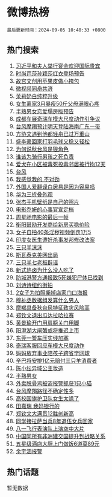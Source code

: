 # 微博热榜

`最后更新时间：2024-09-05 10:40:33 +0800`

## 热门搜索

1. [习近平和夫人举行宴会欢迎国际贵宾](https://m.weibo.cn/search?containerid=100103type%3D1%26t%3D10%26q%3D%23%E4%B9%A0%E8%BF%91%E5%B9%B3%E5%92%8C%E5%A4%AB%E4%BA%BA%E4%B8%BE%E8%A1%8C%E5%AE%B4%E4%BC%9A%E6%AC%A2%E8%BF%8E%E5%9B%BD%E9%99%85%E8%B4%B5%E5%AE%BE%23&stream_entry_id=51&isnewpage=1&extparam=seat%3D1%26q%3D%2523%25E4%25B9%25A0%25E8%25BF%2591%25E5%25B9%25B3%25E5%2592%258C%25E5%25A4%25AB%25E4%25BA%25BA%25E4%25B8%25BE%25E8%25A1%258C%25E5%25AE%25B4%25E4%25BC%259A%25E6%25AC%25A2%25E8%25BF%258E%25E5%259B%25BD%25E9%2599%2585%25E8%25B4%25B5%25E5%25AE%25BE%2523%26stream_entry_id%3D51%26pos%3D0%26c_type%3D51%26filter_type%3Drealtimehot%26cate%3D10103%26dgr%3D0%26display_time%3D1725504032%26pre_seqid%3D17255040321570054632)
1. [时尚芭莎孙颖莎红衣登场预告](https://m.weibo.cn/search?containerid=100103type%3D1%26t%3D10%26q%3D%23%E6%97%B6%E5%B0%9A%E8%8A%AD%E8%8E%8E%E5%AD%99%E9%A2%96%E8%8E%8E%E7%BA%A2%E8%A1%A3%E7%99%BB%E5%9C%BA%E9%A2%84%E5%91%8A%23&stream_entry_id=31&isnewpage=1&extparam=seat%3D1%26stream_entry_id%3D31%26pos%3D0%26realpos%3D1%26c_type%3D31%26filter_type%3Drealtimehot%26lcate%3D5001%26dgr%3D0%26q%3D%2523%25E6%2597%25B6%25E5%25B0%259A%25E8%258A%25AD%25E8%258E%258E%25E5%25AD%2599%25E9%25A2%2596%25E8%258E%258E%25E7%25BA%25A2%25E8%25A1%25A3%25E7%2599%25BB%25E5%259C%25BA%25E9%25A2%2584%25E5%2591%258A%2523%26band_rank%3D1%26cate%3D5001%26flag%3D1%26display_time%3D1725504032%26pre_seqid%3D17255040321570054632)
1. [故宫文创用苹果皮做小挎包](https://m.weibo.cn/search?containerid=100103type%3D1%26t%3D10%26q%3D%23%E6%95%85%E5%AE%AB%E6%96%87%E5%88%9B%E7%94%A8%E8%8B%B9%E6%9E%9C%E7%9A%AE%E5%81%9A%E5%B0%8F%E6%8C%8E%E5%8C%85%23&stream_entry_id=31&isnewpage=1&extparam=seat%3D1%26stream_entry_id%3D31%26pos%3D1%26realpos%3D2%26c_type%3D31%26filter_type%3Drealtimehot%26lcate%3D5001%26dgr%3D0%26q%3D%2523%25E6%2595%2585%25E5%25AE%25AB%25E6%2596%2587%25E5%2588%259B%25E7%2594%25A8%25E8%258B%25B9%25E6%259E%259C%25E7%259A%25AE%25E5%2581%259A%25E5%25B0%258F%25E6%258C%258E%25E5%258C%2585%2523%26band_rank%3D2%26cate%3D5001%26flag%3D2%26display_time%3D1725504032%26pre_seqid%3D17255040321570054632)
1. [微视频同舟共济](https://m.weibo.cn/search?containerid=100103type%3D1%26t%3D10%26q%3D%23%E5%BE%AE%E8%A7%86%E9%A2%91%E5%90%8C%E8%88%9F%E5%85%B1%E6%B5%8E%23&stream_entry_id=31&isnewpage=1&extparam=seat%3D1%26stream_entry_id%3D31%26pos%3D2%26realpos%3D3%26c_type%3D31%26filter_type%3Drealtimehot%26lcate%3D5001%26dgr%3D0%26q%3D%2523%25E5%25BE%25AE%25E8%25A7%2586%25E9%25A2%2591%25E5%2590%258C%25E8%2588%259F%25E5%2585%25B1%25E6%25B5%258E%2523%26band_rank%3D3%26cate%3D5001%26flag%3D0%26display_time%3D1725504032%26pre_seqid%3D17255040321570054632)
1. [茉莉奶白纯粹升级](https://m.weibo.cn/search?containerid=100103type%3D1%26t%3D10%26q%3D%23%E8%8C%89%E8%8E%89%E5%A5%B6%E7%99%BD%E7%BA%AF%E7%B2%B9%E5%8D%87%E7%BA%A7%23&stream_entry_id=31&isnewpage=1&extparam=seat%3D1%26is_ad_pos%3D1%26stream_entry_id%3D31%26pos%3D3%26lcate%3D5001%26topic_ad%3D1%26filter_type%3Drealtimehot%26q%3D%2523%25E8%258C%2589%25E8%258E%2589%25E5%25A5%25B6%25E7%2599%25BD%25E7%25BA%25AF%25E7%25B2%25B9%25E5%258D%2587%25E7%25BA%25A7%2523%26c_type%3D31%26adid%3D253314%26band_rank%3D4%26cate%3D5001%26dgr%3D0%26display_time%3D1725504032%26pre_seqid%3D17255040321570054632)
1. [女生离家3月暴瘦50斤父母满眼心疼](https://m.weibo.cn/search?containerid=100103type%3D1%26t%3D10%26q%3D%23%E5%A5%B3%E7%94%9F%E7%A6%BB%E5%AE%B63%E6%9C%88%E6%9A%B4%E7%98%A650%E6%96%A4%E7%88%B6%E6%AF%8D%E6%BB%A1%E7%9C%BC%E5%BF%83%E7%96%BC%23&stream_entry_id=31&isnewpage=1&extparam=seat%3D1%26stream_entry_id%3D31%26pos%3D4%26realpos%3D4%26c_type%3D31%26filter_type%3Drealtimehot%26lcate%3D5001%26dgr%3D0%26q%3D%2523%25E5%25A5%25B3%25E7%2594%259F%25E7%25A6%25BB%25E5%25AE%25B63%25E6%259C%2588%25E6%259A%25B4%25E7%2598%25A650%25E6%2596%25A4%25E7%2588%25B6%25E6%25AF%258D%25E6%25BB%25A1%25E7%259C%25BC%25E5%25BF%2583%25E7%2596%25BC%2523%26band_rank%3D4%26cate%3D5001%26flag%3D0%26display_time%3D1725504032%26pre_seqid%3D17255040321570054632)
1. [半熟男女恋爱塌房版预告](https://m.weibo.cn/search?containerid=100103type%3D1%26t%3D10%26q%3D%23%E5%8D%8A%E7%86%9F%E7%94%B7%E5%A5%B3%E6%81%8B%E7%88%B1%E5%A1%8C%E6%88%BF%E7%89%88%E9%A2%84%E5%91%8A%23&stream_entry_id=31&isnewpage=1&extparam=seat%3D1%26stream_entry_id%3D31%26pos%3D5%26realpos%3D5%26c_type%3D31%26filter_type%3Drealtimehot%26lcate%3D5001%26dgr%3D0%26q%3D%2523%25E5%258D%258A%25E7%2586%259F%25E7%2594%25B7%25E5%25A5%25B3%25E6%2581%258B%25E7%2588%25B1%25E5%25A1%258C%25E6%2588%25BF%25E7%2589%2588%25E9%25A2%2584%25E5%2591%258A%2523%26band_rank%3D5%26cate%3D5001%26flag%3D1%26display_time%3D1725504032%26pre_seqid%3D17255040321570054632)
1. [成都车展奇瑞车模大尺度动作引争议](https://m.weibo.cn/search?containerid=100103type%3D1%26t%3D10%26q%3D%23%E6%88%90%E9%83%BD%E8%BD%A6%E5%B1%95%E5%A5%87%E7%91%9E%E8%BD%A6%E6%A8%A1%E5%A4%A7%E5%B0%BA%E5%BA%A6%E5%8A%A8%E4%BD%9C%E5%BC%95%E4%BA%89%E8%AE%AE%23&stream_entry_id=31&isnewpage=1&extparam=seat%3D1%26stream_entry_id%3D31%26pos%3D6%26realpos%3D6%26c_type%3D31%26filter_type%3Drealtimehot%26lcate%3D5001%26dgr%3D0%26q%3D%2523%25E6%2588%2590%25E9%2583%25BD%25E8%25BD%25A6%25E5%25B1%2595%25E5%25A5%2587%25E7%2591%259E%25E8%25BD%25A6%25E6%25A8%25A1%25E5%25A4%25A7%25E5%25B0%25BA%25E5%25BA%25A6%25E5%258A%25A8%25E4%25BD%259C%25E5%25BC%2595%25E4%25BA%2589%25E8%25AE%25AE%2523%26band_rank%3D6%26cate%3D5001%26flag%3D1%26display_time%3D1725504032%26pre_seqid%3D17255040321570054632)
1. [台风摩羯预计明天登陆海南广东一带](https://m.weibo.cn/search?containerid=100103type%3D1%26t%3D10%26q%3D%23%E5%8F%B0%E9%A3%8E%E6%91%A9%E7%BE%AF%E9%A2%84%E8%AE%A1%E6%98%8E%E5%A4%A9%E7%99%BB%E9%99%86%E6%B5%B7%E5%8D%97%E5%B9%BF%E4%B8%9C%E4%B8%80%E5%B8%A6%23&stream_entry_id=31&isnewpage=1&extparam=seat%3D1%26stream_entry_id%3D31%26pos%3D7%26realpos%3D7%26c_type%3D31%26filter_type%3Drealtimehot%26lcate%3D5001%26dgr%3D0%26q%3D%2523%25E5%258F%25B0%25E9%25A3%258E%25E6%2591%25A9%25E7%25BE%25AF%25E9%25A2%2584%25E8%25AE%25A1%25E6%2598%258E%25E5%25A4%25A9%25E7%2599%25BB%25E9%2599%2586%25E6%25B5%25B7%25E5%258D%2597%25E5%25B9%25BF%25E4%25B8%259C%25E4%25B8%2580%25E5%25B8%25A6%2523%26band_rank%3D7%26cate%3D5001%26flag%3D0%26display_time%3D1725504032%26pre_seqid%3D17255040321570054632)
1. [方协文遇到他都轻舟已过万重山](https://m.weibo.cn/search?containerid=100103type%3D1%26t%3D10%26q%3D%E6%96%B9%E5%8D%8F%E6%96%87%E9%81%87%E5%88%B0%E4%BB%96%E9%83%BD%E8%BD%BB%E8%88%9F%E5%B7%B2%E8%BF%87%E4%B8%87%E9%87%8D%E5%B1%B1&stream_entry_id=31&isnewpage=1&extparam=seat%3D1%26stream_entry_id%3D31%26pos%3D8%26realpos%3D8%26c_type%3D31%26filter_type%3Drealtimehot%26lcate%3D5001%26dgr%3D0%26q%3D%25E6%2596%25B9%25E5%258D%258F%25E6%2596%2587%25E9%2581%2587%25E5%2588%25B0%25E4%25BB%2596%25E9%2583%25BD%25E8%25BD%25BB%25E8%2588%259F%25E5%25B7%25B2%25E8%25BF%2587%25E4%25B8%2587%25E9%2587%258D%25E5%25B1%25B1%26band_rank%3D8%26cate%3D5001%26flag%3D2%26display_time%3D1725504032%26pre_seqid%3D17255040321570054632)
1. [盛李豪回家打羽毛球又稳又轻松](https://m.weibo.cn/search?containerid=100103type%3D1%26t%3D10%26q%3D%23%E7%9B%9B%E6%9D%8E%E8%B1%AA%E5%9B%9E%E5%AE%B6%E6%89%93%E7%BE%BD%E6%AF%9B%E7%90%83%E5%8F%88%E7%A8%B3%E5%8F%88%E8%BD%BB%E6%9D%BE%23&stream_entry_id=31&isnewpage=1&extparam=seat%3D1%26stream_entry_id%3D31%26pos%3D9%26realpos%3D9%26c_type%3D31%26filter_type%3Drealtimehot%26lcate%3D5001%26dgr%3D0%26q%3D%2523%25E7%259B%259B%25E6%259D%258E%25E8%25B1%25AA%25E5%259B%259E%25E5%25AE%25B6%25E6%2589%2593%25E7%25BE%25BD%25E6%25AF%259B%25E7%2590%2583%25E5%258F%2588%25E7%25A8%25B3%25E5%258F%2588%25E8%25BD%25BB%25E6%259D%25BE%2523%26band_rank%3D9%26cate%3D5001%26flag%3D0%26display_time%3D1725504032%26pre_seqid%3D17255040321570054632)
1. [为何说秋台风是狠角色](https://m.weibo.cn/search?containerid=100103type%3D1%26t%3D10%26q%3D%23%E4%B8%BA%E4%BD%95%E8%AF%B4%E7%A7%8B%E5%8F%B0%E9%A3%8E%E6%98%AF%E7%8B%A0%E8%A7%92%E8%89%B2%23&stream_entry_id=31&isnewpage=1&extparam=seat%3D1%26stream_entry_id%3D31%26pos%3D10%26realpos%3D10%26c_type%3D31%26filter_type%3Drealtimehot%26lcate%3D5001%26dgr%3D0%26q%3D%2523%25E4%25B8%25BA%25E4%25BD%2595%25E8%25AF%25B4%25E7%25A7%258B%25E5%258F%25B0%25E9%25A3%258E%25E6%2598%25AF%25E7%258B%25A0%25E8%25A7%2592%25E8%2589%25B2%2523%26band_rank%3D10%26cate%3D5001%26flag%3D1%26display_time%3D1725504032%26pre_seqid%3D17255040321570054632)
1. [谁该为骑行男孩之死负责](https://m.weibo.cn/search?containerid=100103type%3D1%26t%3D10%26q%3D%23%E8%B0%81%E8%AF%A5%E4%B8%BA%E9%AA%91%E8%A1%8C%E7%94%B7%E5%AD%A9%E4%B9%8B%E6%AD%BB%E8%B4%9F%E8%B4%A3%23&stream_entry_id=31&isnewpage=1&extparam=seat%3D1%26stream_entry_id%3D31%26pos%3D11%26realpos%3D11%26c_type%3D31%26filter_type%3Drealtimehot%26lcate%3D5001%26dgr%3D0%26q%3D%2523%25E8%25B0%2581%25E8%25AF%25A5%25E4%25B8%25BA%25E9%25AA%2591%25E8%25A1%258C%25E7%2594%25B7%25E5%25AD%25A9%25E4%25B9%258B%25E6%25AD%25BB%25E8%25B4%259F%25E8%25B4%25A3%2523%26band_rank%3D11%26cate%3D5001%26flag%3D0%26display_time%3D1725504032%26pre_seqid%3D17255040321570054632)
1. [爱犬在小区被毒死投毒邻居被行拘12天](https://m.weibo.cn/search?containerid=100103type%3D1%26t%3D10%26q%3D%23%E7%88%B1%E7%8A%AC%E5%9C%A8%E5%B0%8F%E5%8C%BA%E8%A2%AB%E6%AF%92%E6%AD%BB%E6%8A%95%E6%AF%92%E9%82%BB%E5%B1%85%E8%A2%AB%E8%A1%8C%E6%8B%9812%E5%A4%A9%23&stream_entry_id=31&isnewpage=1&extparam=seat%3D1%26stream_entry_id%3D31%26pos%3D12%26realpos%3D12%26c_type%3D31%26filter_type%3Drealtimehot%26lcate%3D5001%26dgr%3D0%26q%3D%2523%25E7%2588%25B1%25E7%258A%25AC%25E5%259C%25A8%25E5%25B0%258F%25E5%258C%25BA%25E8%25A2%25AB%25E6%25AF%2592%25E6%25AD%25BB%25E6%258A%2595%25E6%25AF%2592%25E9%2582%25BB%25E5%25B1%2585%25E8%25A2%25AB%25E8%25A1%258C%25E6%258B%259812%25E5%25A4%25A9%2523%26band_rank%3D12%26cate%3D5001%26flag%3D1%26display_time%3D1725504032%26pre_seqid%3D17255040321570054632)
1. [台风](https://m.weibo.cn/search?containerid=100103type%3D1%26t%3D10%26q%3D%E5%8F%B0%E9%A3%8E&stream_entry_id=31&isnewpage=1&extparam=seat%3D1%26stream_entry_id%3D31%26pos%3D13%26realpos%3D13%26c_type%3D31%26filter_type%3Drealtimehot%26lcate%3D5001%26dgr%3D0%26q%3D%25E5%258F%25B0%25E9%25A3%258E%26band_rank%3D13%26cate%3D5001%26flag%3D0%26display_time%3D1725504032%26pre_seqid%3D17255040321570054632)
1. [我感觉我的 不对劲](https://m.weibo.cn/search?containerid=100103type%3D1%26t%3D10%26q%3D%E6%88%91%E6%84%9F%E8%A7%89%E6%88%91%E7%9A%84+%E4%B8%8D%E5%AF%B9%E5%8A%B2&stream_entry_id=31&isnewpage=1&extparam=seat%3D1%26stream_entry_id%3D31%26pos%3D14%26realpos%3D14%26c_type%3D31%26filter_type%3Drealtimehot%26lcate%3D5001%26dgr%3D0%26q%3D%25E6%2588%2591%25E6%2584%259F%25E8%25A7%2589%25E6%2588%2591%25E7%259A%2584%2520%25E4%25B8%258D%25E5%25AF%25B9%25E5%258A%25B2%26band_rank%3D14%26cate%3D5001%26flag%3D2%26display_time%3D1725504032%26pre_seqid%3D17255040321570054632)
1. [外国人爱翻译白居易是因为容易吗](https://m.weibo.cn/search?containerid=100103type%3D1%26t%3D10%26q%3D%23%E5%A4%96%E5%9B%BD%E4%BA%BA%E7%88%B1%E7%BF%BB%E8%AF%91%E7%99%BD%E5%B1%85%E6%98%93%E6%98%AF%E5%9B%A0%E4%B8%BA%E5%AE%B9%E6%98%93%E5%90%97%23&stream_entry_id=31&isnewpage=1&extparam=seat%3D1%26stream_entry_id%3D31%26pos%3D15%26realpos%3D15%26c_type%3D31%26filter_type%3Drealtimehot%26lcate%3D5001%26dgr%3D0%26q%3D%2523%25E5%25A4%2596%25E5%259B%25BD%25E4%25BA%25BA%25E7%2588%25B1%25E7%25BF%25BB%25E8%25AF%2591%25E7%2599%25BD%25E5%25B1%2585%25E6%2598%2593%25E6%2598%25AF%25E5%259B%25A0%25E4%25B8%25BA%25E5%25AE%25B9%25E6%2598%2593%25E5%2590%2597%2523%26band_rank%3D15%26cate%3D5001%26flag%3D1%26display_time%3D1725504032%26pre_seqid%3D17255040321570054632)
1. [华为三折叠外观](https://m.weibo.cn/search?containerid=100103type%3D1%26t%3D10%26q%3D%23%E5%8D%8E%E4%B8%BA%E4%B8%89%E6%8A%98%E5%8F%A0%E5%A4%96%E8%A7%82%23&stream_entry_id=31&isnewpage=1&extparam=seat%3D1%26stream_entry_id%3D31%26pos%3D16%26realpos%3D16%26dgr%3D0%26lcate%3D5001%26q%3D%2523%25E5%258D%258E%25E4%25B8%25BA%25E4%25B8%2589%25E6%258A%2598%25E5%258F%25A0%25E5%25A4%2596%25E8%25A7%2582%2523%26filter_type%3Drealtimehot%26c_type%3D31%26adid%3D253294%26band_rank%3D16%26cate%3D5001%26flag%3D0%26display_time%3D1725504032%26pre_seqid%3D17255040321570054632)
1. [张杰手机壁纸是自己的照片](https://m.weibo.cn/search?containerid=100103type%3D1%26t%3D10%26q%3D%23%E5%BC%A0%E6%9D%B0%E6%89%8B%E6%9C%BA%E5%A3%81%E7%BA%B8%E6%98%AF%E8%87%AA%E5%B7%B1%E7%9A%84%E7%85%A7%E7%89%87%23&stream_entry_id=31&isnewpage=1&extparam=seat%3D1%26stream_entry_id%3D31%26pos%3D17%26realpos%3D17%26c_type%3D31%26filter_type%3Drealtimehot%26lcate%3D5001%26dgr%3D0%26q%3D%2523%25E5%25BC%25A0%25E6%259D%25B0%25E6%2589%258B%25E6%259C%25BA%25E5%25A3%2581%25E7%25BA%25B8%25E6%2598%25AF%25E8%2587%25AA%25E5%25B7%25B1%25E7%259A%2584%25E7%2585%25A7%25E7%2589%2587%2523%26band_rank%3D17%26cate%3D5001%26flag%3D1%26display_time%3D1725504032%26pre_seqid%3D17255040321570054632)
1. [电影乔妍的心事官宣定档](https://m.weibo.cn/search?containerid=100103type%3D1%26t%3D10%26q%3D%23%E7%94%B5%E5%BD%B1%E4%B9%94%E5%A6%8D%E7%9A%84%E5%BF%83%E4%BA%8B%E5%AE%98%E5%AE%A3%E5%AE%9A%E6%A1%A3%23&stream_entry_id=31&isnewpage=1&extparam=seat%3D1%26stream_entry_id%3D31%26pos%3D18%26realpos%3D18%26c_type%3D31%26filter_type%3Drealtimehot%26lcate%3D5001%26dgr%3D0%26q%3D%2523%25E7%2594%25B5%25E5%25BD%25B1%25E4%25B9%2594%25E5%25A6%258D%25E7%259A%2584%25E5%25BF%2583%25E4%25BA%258B%25E5%25AE%2598%25E5%25AE%25A3%25E5%25AE%259A%25E6%25A1%25A3%2523%26band_rank%3D18%26cate%3D5001%26flag%3D1%26display_time%3D1725504032%26pre_seqid%3D17255040321570054632)
1. [周星驰电影的最后一帧](https://m.weibo.cn/search?containerid=100103type%3D1%26t%3D10%26q%3D%E5%91%A8%E6%98%9F%E9%A9%B0%E7%94%B5%E5%BD%B1%E7%9A%84%E6%9C%80%E5%90%8E%E4%B8%80%E5%B8%A7&stream_entry_id=31&isnewpage=1&extparam=seat%3D1%26stream_entry_id%3D31%26pos%3D19%26realpos%3D19%26c_type%3D31%26filter_type%3Drealtimehot%26lcate%3D5001%26dgr%3D0%26q%3D%25E5%2591%25A8%25E6%2598%259F%25E9%25A9%25B0%25E7%2594%25B5%25E5%25BD%25B1%25E7%259A%2584%25E6%259C%2580%25E5%2590%258E%25E4%25B8%2580%25E5%25B8%25A7%26band_rank%3D19%26cate%3D5001%26flag%3D0%26display_time%3D1725504032%26pre_seqid%3D17255040321570054632)
1. [衡阳鼓励开发商给新房买稳价险](https://m.weibo.cn/search?containerid=100103type%3D1%26t%3D10%26q%3D%23%E8%A1%A1%E9%98%B3%E9%BC%93%E5%8A%B1%E5%BC%80%E5%8F%91%E5%95%86%E7%BB%99%E6%96%B0%E6%88%BF%E4%B9%B0%E7%A8%B3%E4%BB%B7%E9%99%A9%23&stream_entry_id=31&isnewpage=1&extparam=seat%3D1%26stream_entry_id%3D31%26pos%3D20%26realpos%3D20%26c_type%3D31%26filter_type%3Drealtimehot%26lcate%3D5001%26dgr%3D0%26q%3D%2523%25E8%25A1%25A1%25E9%2598%25B3%25E9%25BC%2593%25E5%258A%25B1%25E5%25BC%2580%25E5%258F%2591%25E5%2595%2586%25E7%25BB%2599%25E6%2596%25B0%25E6%2588%25BF%25E4%25B9%25B0%25E7%25A8%25B3%25E4%25BB%25B7%25E9%2599%25A9%2523%26band_rank%3D20%26cate%3D5001%26flag%3D1%26display_time%3D1725504032%26pre_seqid%3D17255040321570054632)
1. [女子自拍40条淫秽视频倒罚1万5](https://m.weibo.cn/search?containerid=100103type%3D1%26t%3D10%26q%3D%23%E5%A5%B3%E5%AD%90%E8%87%AA%E6%8B%8D40%E6%9D%A1%E6%B7%AB%E7%A7%BD%E8%A7%86%E9%A2%91%E5%80%92%E7%BD%9A1%E4%B8%875%23&stream_entry_id=31&isnewpage=1&extparam=seat%3D1%26stream_entry_id%3D31%26pos%3D21%26realpos%3D21%26c_type%3D31%26filter_type%3Drealtimehot%26lcate%3D5001%26dgr%3D0%26q%3D%2523%25E5%25A5%25B3%25E5%25AD%2590%25E8%2587%25AA%25E6%258B%258D40%25E6%259D%25A1%25E6%25B7%25AB%25E7%25A7%25BD%25E8%25A7%2586%25E9%25A2%2591%25E5%2580%2592%25E7%25BD%259A1%25E4%25B8%25875%2523%26band_rank%3D21%26cate%3D5001%26flag%3D2%26display_time%3D1725504032%26pre_seqid%3D17255040321570054632)
1. [印度女医生遭奸杀事发邦修改法案](https://m.weibo.cn/search?containerid=100103type%3D1%26t%3D10%26q%3D%23%E5%8D%B0%E5%BA%A6%E5%A5%B3%E5%8C%BB%E7%94%9F%E9%81%AD%E5%A5%B8%E6%9D%80%E4%BA%8B%E5%8F%91%E9%82%A6%E4%BF%AE%E6%94%B9%E6%B3%95%E6%A1%88%23&stream_entry_id=31&isnewpage=1&extparam=seat%3D1%26stream_entry_id%3D31%26pos%3D22%26realpos%3D22%26c_type%3D31%26filter_type%3Drealtimehot%26lcate%3D5001%26dgr%3D0%26q%3D%2523%25E5%258D%25B0%25E5%25BA%25A6%25E5%25A5%25B3%25E5%258C%25BB%25E7%2594%259F%25E9%2581%25AD%25E5%25A5%25B8%25E6%259D%2580%25E4%25BA%258B%25E5%258F%2591%25E9%2582%25A6%25E4%25BF%25AE%25E6%2594%25B9%25E6%25B3%2595%25E6%25A1%2588%2523%26band_rank%3D22%26cate%3D5001%26flag%3D2%26display_time%3D1725504032%26pre_seqid%3D17255040321570054632)
1. [三只羊沫沫](https://m.weibo.cn/search?containerid=100103type%3D1%26t%3D10%26q%3D%E4%B8%89%E5%8F%AA%E7%BE%8A%E6%B2%AB%E6%B2%AB&stream_entry_id=31&isnewpage=1&extparam=seat%3D1%26stream_entry_id%3D31%26pos%3D23%26realpos%3D23%26c_type%3D31%26filter_type%3Drealtimehot%26lcate%3D5001%26dgr%3D0%26q%3D%25E4%25B8%2589%25E5%258F%25AA%25E7%25BE%258A%25E6%25B2%25AB%25E6%25B2%25AB%26band_rank%3D23%26cate%3D5001%26flag%3D2%26display_time%3D1725504032%26pre_seqid%3D17255040321570054632)
1. [斯瓦泰克美网出局](https://m.weibo.cn/search?containerid=100103type%3D1%26t%3D10%26q%3D%23%E6%96%AF%E7%93%A6%E6%B3%B0%E5%85%8B%E7%BE%8E%E7%BD%91%E5%87%BA%E5%B1%80%23&stream_entry_id=31&isnewpage=1&extparam=seat%3D1%26stream_entry_id%3D31%26pos%3D24%26realpos%3D24%26c_type%3D31%26filter_type%3Drealtimehot%26lcate%3D5001%26dgr%3D0%26q%3D%2523%25E6%2596%25AF%25E7%2593%25A6%25E6%25B3%25B0%25E5%2585%258B%25E7%25BE%258E%25E7%25BD%2591%25E5%2587%25BA%25E5%25B1%2580%2523%26band_rank%3D24%26cate%3D5001%26flag%3D1%26display_time%3D1725504032%26pre_seqid%3D17255040321570054632)
1. [三只羊七老板辟谣](https://m.weibo.cn/search?containerid=100103type%3D1%26t%3D10%26q%3D%23%E4%B8%89%E5%8F%AA%E7%BE%8A%E4%B8%83%E8%80%81%E6%9D%BF%E8%BE%9F%E8%B0%A3%23&stream_entry_id=31&isnewpage=1&extparam=seat%3D1%26stream_entry_id%3D31%26pos%3D25%26realpos%3D25%26c_type%3D31%26filter_type%3Drealtimehot%26lcate%3D5001%26dgr%3D0%26q%3D%2523%25E4%25B8%2589%25E5%258F%25AA%25E7%25BE%258A%25E4%25B8%2583%25E8%2580%2581%25E6%259D%25BF%25E8%25BE%259F%25E8%25B0%25A3%2523%26band_rank%3D25%26cate%3D5001%26flag%3D1%26display_time%3D1725504032%26pre_seqid%3D17255040321570054632)
1. [新式热卤为什么没人吃了](https://m.weibo.cn/search?containerid=100103type%3D1%26t%3D10%26q%3D%23%E6%96%B0%E5%BC%8F%E7%83%AD%E5%8D%A4%E4%B8%BA%E4%BB%80%E4%B9%88%E6%B2%A1%E4%BA%BA%E5%90%83%E4%BA%86%23&stream_entry_id=31&isnewpage=1&extparam=seat%3D1%26stream_entry_id%3D31%26pos%3D26%26realpos%3D26%26c_type%3D31%26filter_type%3Drealtimehot%26lcate%3D5001%26dgr%3D0%26q%3D%2523%25E6%2596%25B0%25E5%25BC%258F%25E7%2583%25AD%25E5%258D%25A4%25E4%25B8%25BA%25E4%25BB%2580%25E4%25B9%2588%25E6%25B2%25A1%25E4%25BA%25BA%25E5%2590%2583%25E4%25BA%2586%2523%26band_rank%3D26%26cate%3D5001%26flag%3D0%26display_time%3D1725504032%26pre_seqid%3D17255040321570054632)
1. [防城港警方通报致5死嫌犯尸体已找到](https://m.weibo.cn/search?containerid=100103type%3D1%26t%3D10%26q%3D%23%E9%98%B2%E5%9F%8E%E6%B8%AF%E8%AD%A6%E6%96%B9%E9%80%9A%E6%8A%A5%E8%87%B45%E6%AD%BB%E5%AB%8C%E7%8A%AF%E5%B0%B8%E4%BD%93%E5%B7%B2%E6%89%BE%E5%88%B0%23&stream_entry_id=31&isnewpage=1&extparam=seat%3D1%26stream_entry_id%3D31%26pos%3D27%26realpos%3D27%26c_type%3D31%26filter_type%3Drealtimehot%26lcate%3D5001%26dgr%3D0%26q%3D%2523%25E9%2598%25B2%25E5%259F%258E%25E6%25B8%25AF%25E8%25AD%25A6%25E6%2596%25B9%25E9%2580%259A%25E6%258A%25A5%25E8%2587%25B45%25E6%25AD%25BB%25E5%25AB%258C%25E7%258A%25AF%25E5%25B0%25B8%25E4%25BD%2593%25E5%25B7%25B2%25E6%2589%25BE%25E5%2588%25B0%2523%26band_rank%3D27%26cate%3D5001%26flag%3D1%26display_time%3D1725504032%26pre_seqid%3D17255040321570054632)
1. [刘诗诗纽约街拍](https://m.weibo.cn/search?containerid=100103type%3D1%26t%3D10%26q%3D%23%E5%88%98%E8%AF%97%E8%AF%97%E7%BA%BD%E7%BA%A6%E8%A1%97%E6%8B%8D%23&stream_entry_id=31&isnewpage=1&extparam=seat%3D1%26stream_entry_id%3D31%26pos%3D28%26realpos%3D28%26c_type%3D31%26filter_type%3Drealtimehot%26lcate%3D5001%26dgr%3D0%26q%3D%2523%25E5%2588%2598%25E8%25AF%2597%25E8%25AF%2597%25E7%25BA%25BD%25E7%25BA%25A6%25E8%25A1%2597%25E6%258B%258D%2523%26band_rank%3D28%26cate%3D5001%26flag%3D1%26display_time%3D1725504032%26pre_seqid%3D17255040321570054632)
1. [2女子为拍照撕掉店家门口海报](https://m.weibo.cn/search?containerid=100103type%3D1%26t%3D10%26q%3D%232%E5%A5%B3%E5%AD%90%E4%B8%BA%E6%8B%8D%E7%85%A7%E6%92%95%E6%8E%89%E5%BA%97%E5%AE%B6%E9%97%A8%E5%8F%A3%E6%B5%B7%E6%8A%A5%23&stream_entry_id=31&isnewpage=1&extparam=seat%3D1%26stream_entry_id%3D31%26pos%3D29%26realpos%3D29%26c_type%3D31%26filter_type%3Drealtimehot%26lcate%3D5001%26dgr%3D0%26q%3D%25232%25E5%25A5%25B3%25E5%25AD%2590%25E4%25B8%25BA%25E6%258B%258D%25E7%2585%25A7%25E6%2592%2595%25E6%258E%2589%25E5%25BA%2597%25E5%25AE%25B6%25E9%2597%25A8%25E5%258F%25A3%25E6%25B5%25B7%25E6%258A%25A5%2523%26band_rank%3D29%26cate%3D5001%26flag%3D0%26display_time%3D1725504032%26pre_seqid%3D17255040321570054632)
1. [穆祉丞数据组发算什么男人](https://m.weibo.cn/search?containerid=100103type%3D1%26t%3D10%26q%3D%23%E7%A9%86%E7%A5%89%E4%B8%9E%E6%95%B0%E6%8D%AE%E7%BB%84%E5%8F%91%E7%AE%97%E4%BB%80%E4%B9%88%E7%94%B7%E4%BA%BA%23&stream_entry_id=31&isnewpage=1&extparam=seat%3D1%26stream_entry_id%3D31%26pos%3D30%26realpos%3D30%26c_type%3D31%26filter_type%3Drealtimehot%26lcate%3D5001%26dgr%3D0%26q%3D%2523%25E7%25A9%2586%25E7%25A5%2589%25E4%25B8%259E%25E6%2595%25B0%25E6%258D%25AE%25E7%25BB%2584%25E5%258F%2591%25E7%25AE%2597%25E4%25BB%2580%25E4%25B9%2588%25E7%2594%25B7%25E4%25BA%25BA%2523%26band_rank%3D30%26cate%3D5001%26flag%3D1%26display_time%3D1725504032%26pre_seqid%3D17255040321570054632)
1. [摩羯具备秋台风特征致灾风险高](https://m.weibo.cn/search?containerid=100103type%3D1%26t%3D10%26q%3D%23%E6%91%A9%E7%BE%AF%E5%85%B7%E5%A4%87%E7%A7%8B%E5%8F%B0%E9%A3%8E%E7%89%B9%E5%BE%81%E8%87%B4%E7%81%BE%E9%A3%8E%E9%99%A9%E9%AB%98%23&stream_entry_id=31&isnewpage=1&extparam=seat%3D1%26stream_entry_id%3D31%26pos%3D31%26realpos%3D31%26c_type%3D31%26filter_type%3Drealtimehot%26lcate%3D5001%26dgr%3D0%26q%3D%2523%25E6%2591%25A9%25E7%25BE%25AF%25E5%2585%25B7%25E5%25A4%2587%25E7%25A7%258B%25E5%258F%25B0%25E9%25A3%258E%25E7%2589%25B9%25E5%25BE%2581%25E8%2587%25B4%25E7%2581%25BE%25E9%25A3%258E%25E9%2599%25A9%25E9%25AB%2598%2523%26band_rank%3D31%26cate%3D5001%26flag%3D0%26display_time%3D1725504032%26pre_seqid%3D17255040321570054632)
1. [郑钦文退出瓜达拉哈拉赛](https://m.weibo.cn/search?containerid=100103type%3D1%26t%3D10%26q%3D%23%E9%83%91%E9%92%A6%E6%96%87%E9%80%80%E5%87%BA%E7%93%9C%E8%BE%BE%E6%8B%89%E5%93%88%E6%8B%89%E8%B5%9B%23&stream_entry_id=31&isnewpage=1&extparam=seat%3D1%26stream_entry_id%3D31%26pos%3D32%26realpos%3D32%26c_type%3D31%26filter_type%3Drealtimehot%26lcate%3D5001%26dgr%3D0%26q%3D%2523%25E9%2583%2591%25E9%2592%25A6%25E6%2596%2587%25E9%2580%2580%25E5%2587%25BA%25E7%2593%259C%25E8%25BE%25BE%25E6%258B%2589%25E5%2593%2588%25E6%258B%2589%25E8%25B5%259B%2523%26band_rank%3D32%26cate%3D5001%26flag%3D1%26display_time%3D1725504032%26pre_seqid%3D17255040321570054632)
1. [黄景瑜开门用肩膀关门用脚](https://m.weibo.cn/search?containerid=100103type%3D1%26t%3D10%26q%3D%E9%BB%84%E6%99%AF%E7%91%9C%E5%BC%80%E9%97%A8%E7%94%A8%E8%82%A9%E8%86%80%E5%85%B3%E9%97%A8%E7%94%A8%E8%84%9A&stream_entry_id=31&isnewpage=1&extparam=seat%3D1%26stream_entry_id%3D31%26pos%3D33%26realpos%3D33%26c_type%3D31%26filter_type%3Drealtimehot%26lcate%3D5001%26dgr%3D0%26q%3D%25E9%25BB%2584%25E6%2599%25AF%25E7%2591%259C%25E5%25BC%2580%25E9%2597%25A8%25E7%2594%25A8%25E8%2582%25A9%25E8%2586%2580%25E5%2585%25B3%25E9%2597%25A8%25E7%2594%25A8%25E8%2584%259A%26band_rank%3D33%26cate%3D5001%26flag%3D0%26display_time%3D1725504032%26pre_seqid%3D17255040321570054632)
1. [阳澄湖大闸蟹或将推迟上市](https://m.weibo.cn/search?containerid=100103type%3D1%26t%3D10%26q%3D%23%E9%98%B3%E6%BE%84%E6%B9%96%E5%A4%A7%E9%97%B8%E8%9F%B9%E6%88%96%E5%B0%86%E6%8E%A8%E8%BF%9F%E4%B8%8A%E5%B8%82%23&stream_entry_id=31&isnewpage=1&extparam=seat%3D1%26stream_entry_id%3D31%26pos%3D34%26realpos%3D34%26c_type%3D31%26filter_type%3Drealtimehot%26lcate%3D5001%26dgr%3D0%26q%3D%2523%25E9%2598%25B3%25E6%25BE%2584%25E6%25B9%2596%25E5%25A4%25A7%25E9%2597%25B8%25E8%259F%25B9%25E6%2588%2596%25E5%25B0%2586%25E6%258E%25A8%25E8%25BF%259F%25E4%25B8%258A%25E5%25B8%2582%2523%26band_rank%3D34%26cate%3D5001%26flag%3D0%26display_time%3D1725504032%26pre_seqid%3D17255040321570054632)
1. [东莞一警车压实线加塞](https://m.weibo.cn/search?containerid=100103type%3D1%26t%3D10%26q%3D%23%E4%B8%9C%E8%8E%9E%E4%B8%80%E8%AD%A6%E8%BD%A6%E5%8E%8B%E5%AE%9E%E7%BA%BF%E5%8A%A0%E5%A1%9E%23&stream_entry_id=31&isnewpage=1&extparam=seat%3D1%26stream_entry_id%3D31%26pos%3D35%26realpos%3D35%26c_type%3D31%26filter_type%3Drealtimehot%26lcate%3D5001%26dgr%3D0%26q%3D%2523%25E4%25B8%259C%25E8%258E%259E%25E4%25B8%2580%25E8%25AD%25A6%25E8%25BD%25A6%25E5%258E%258B%25E5%25AE%259E%25E7%25BA%25BF%25E5%258A%25A0%25E5%25A1%259E%2523%26band_rank%3D35%26cate%3D5001%26flag%3D1%26display_time%3D1725504032%26pre_seqid%3D17255040321570054632)
1. [奇瑞客服回应车模大尺度动作](https://m.weibo.cn/search?containerid=100103type%3D1%26t%3D10%26q%3D%23%E5%A5%87%E7%91%9E%E5%AE%A2%E6%9C%8D%E5%9B%9E%E5%BA%94%E8%BD%A6%E6%A8%A1%E5%A4%A7%E5%B0%BA%E5%BA%A6%E5%8A%A8%E4%BD%9C%23&stream_entry_id=31&isnewpage=1&extparam=seat%3D1%26stream_entry_id%3D31%26pos%3D36%26realpos%3D36%26c_type%3D31%26filter_type%3Drealtimehot%26lcate%3D5001%26dgr%3D0%26q%3D%2523%25E5%25A5%2587%25E7%2591%259E%25E5%25AE%25A2%25E6%259C%258D%25E5%259B%259E%25E5%25BA%2594%25E8%25BD%25A6%25E6%25A8%25A1%25E5%25A4%25A7%25E5%25B0%25BA%25E5%25BA%25A6%25E5%258A%25A8%25E4%25BD%259C%2523%26band_rank%3D36%26cate%3D5001%26flag%3D1%26display_time%3D1725504032%26pre_seqid%3D17255040321570054632)
1. [妈妈放弃事业陪孩子跨省学网球](https://m.weibo.cn/search?containerid=100103type%3D1%26t%3D10%26q%3D%23%E5%A6%88%E5%A6%88%E6%94%BE%E5%BC%83%E4%BA%8B%E4%B8%9A%E9%99%AA%E5%AD%A9%E5%AD%90%E8%B7%A8%E7%9C%81%E5%AD%A6%E7%BD%91%E7%90%83%23&stream_entry_id=31&isnewpage=1&extparam=seat%3D1%26stream_entry_id%3D31%26pos%3D37%26realpos%3D37%26c_type%3D31%26filter_type%3Drealtimehot%26lcate%3D5001%26dgr%3D0%26q%3D%2523%25E5%25A6%2588%25E5%25A6%2588%25E6%2594%25BE%25E5%25BC%2583%25E4%25BA%258B%25E4%25B8%259A%25E9%2599%25AA%25E5%25AD%25A9%25E5%25AD%2590%25E8%25B7%25A8%25E7%259C%2581%25E5%25AD%25A6%25E7%25BD%2591%25E7%2590%2583%2523%26band_rank%3D37%26cate%3D5001%26flag%3D0%26display_time%3D1725504032%26pre_seqid%3D17255040321570054632)
1. [辛巴将安排1亿元赔付三只羊消费者](https://m.weibo.cn/search?containerid=100103type%3D1%26t%3D10%26q%3D%23%E8%BE%9B%E5%B7%B4%E5%B0%86%E5%AE%89%E6%8E%921%E4%BA%BF%E5%85%83%E8%B5%94%E4%BB%98%E4%B8%89%E5%8F%AA%E7%BE%8A%E6%B6%88%E8%B4%B9%E8%80%85%23&stream_entry_id=31&isnewpage=1&extparam=seat%3D1%26stream_entry_id%3D31%26pos%3D38%26realpos%3D38%26c_type%3D31%26filter_type%3Drealtimehot%26lcate%3D5001%26dgr%3D0%26q%3D%2523%25E8%25BE%259B%25E5%25B7%25B4%25E5%25B0%2586%25E5%25AE%2589%25E6%258E%25921%25E4%25BA%25BF%25E5%2585%2583%25E8%25B5%2594%25E4%25BB%2598%25E4%25B8%2589%25E5%258F%25AA%25E7%25BE%258A%25E6%25B6%2588%25E8%25B4%25B9%25E8%2580%2585%2523%26band_rank%3D38%26cate%3D5001%26flag%3D0%26display_time%3D1725504032%26pre_seqid%3D17255040321570054632)
1. [陈小纭异域公主妆造](https://m.weibo.cn/search?containerid=100103type%3D1%26t%3D10%26q%3D%23%E9%99%88%E5%B0%8F%E7%BA%AD%E5%BC%82%E5%9F%9F%E5%85%AC%E4%B8%BB%E5%A6%86%E9%80%A0%23&stream_entry_id=31&isnewpage=1&extparam=seat%3D1%26stream_entry_id%3D31%26pos%3D39%26realpos%3D39%26c_type%3D31%26filter_type%3Drealtimehot%26lcate%3D5001%26dgr%3D0%26q%3D%2523%25E9%2599%2588%25E5%25B0%258F%25E7%25BA%25AD%25E5%25BC%2582%25E5%259F%259F%25E5%2585%25AC%25E4%25B8%25BB%25E5%25A6%2586%25E9%2580%25A0%2523%26band_rank%3D39%26cate%3D5001%26flag%3D1%26display_time%3D1725504032%26pre_seqid%3D17255040321570054632)
1. [半熟男女](https://m.weibo.cn/search?containerid=100103type%3D1%26t%3D10%26q%3D%E5%8D%8A%E7%86%9F%E7%94%B7%E5%A5%B3&stream_entry_id=31&isnewpage=1&extparam=seat%3D1%26stream_entry_id%3D31%26pos%3D40%26realpos%3D40%26c_type%3D31%26filter_type%3Drealtimehot%26lcate%3D5001%26dgr%3D0%26q%3D%25E5%258D%258A%25E7%2586%259F%25E7%2594%25B7%25E5%25A5%25B3%26band_rank%3D40%26cate%3D5001%26flag%3D1%26display_time%3D1725504032%26pre_seqid%3D17255040321570054632)
1. [外卖脱骨鸡被盗报警抓获1只小猫](https://m.weibo.cn/search?containerid=100103type%3D1%26t%3D10%26q%3D%23%E5%A4%96%E5%8D%96%E8%84%B1%E9%AA%A8%E9%B8%A1%E8%A2%AB%E7%9B%97%E6%8A%A5%E8%AD%A6%E6%8A%93%E8%8E%B71%E5%8F%AA%E5%B0%8F%E7%8C%AB%23&stream_entry_id=31&isnewpage=1&extparam=seat%3D1%26stream_entry_id%3D31%26pos%3D41%26realpos%3D41%26c_type%3D31%26filter_type%3Drealtimehot%26lcate%3D5001%26dgr%3D0%26q%3D%2523%25E5%25A4%2596%25E5%258D%2596%25E8%2584%25B1%25E9%25AA%25A8%25E9%25B8%25A1%25E8%25A2%25AB%25E7%259B%2597%25E6%258A%25A5%25E8%25AD%25A6%25E6%258A%2593%25E8%258E%25B71%25E5%258F%25AA%25E5%25B0%258F%25E7%258C%25AB%2523%26band_rank%3D41%26cate%3D5001%26flag%3D0%26display_time%3D1725504032%26pre_seqid%3D17255040321570054632)
1. [台风摩羯路径不确定性多](https://m.weibo.cn/search?containerid=100103type%3D1%26t%3D10%26q%3D%23%E5%8F%B0%E9%A3%8E%E6%91%A9%E7%BE%AF%E8%B7%AF%E5%BE%84%E4%B8%8D%E7%A1%AE%E5%AE%9A%E6%80%A7%E5%A4%9A%23&stream_entry_id=31&isnewpage=1&extparam=seat%3D1%26stream_entry_id%3D31%26pos%3D42%26realpos%3D42%26c_type%3D31%26filter_type%3Drealtimehot%26lcate%3D5001%26dgr%3D0%26q%3D%2523%25E5%258F%25B0%25E9%25A3%258E%25E6%2591%25A9%25E7%25BE%25AF%25E8%25B7%25AF%25E5%25BE%2584%25E4%25B8%258D%25E7%25A1%25AE%25E5%25AE%259A%25E6%2580%25A7%25E5%25A4%259A%2523%26band_rank%3D42%26cate%3D5001%26flag%3D1%26display_time%3D1725504032%26pre_seqid%3D17255040321570054632)
1. [高校国旗护卫队女生太飒了](https://m.weibo.cn/search?containerid=100103type%3D1%26t%3D10%26q%3D%23%E9%AB%98%E6%A0%A1%E5%9B%BD%E6%97%97%E6%8A%A4%E5%8D%AB%E9%98%9F%E5%A5%B3%E7%94%9F%E5%A4%AA%E9%A3%92%E4%BA%86%23&stream_entry_id=31&isnewpage=1&extparam=seat%3D1%26stream_entry_id%3D31%26pos%3D43%26realpos%3D43%26c_type%3D31%26filter_type%3Drealtimehot%26lcate%3D5001%26dgr%3D0%26q%3D%2523%25E9%25AB%2598%25E6%25A0%25A1%25E5%259B%25BD%25E6%2597%2597%25E6%258A%25A4%25E5%258D%25AB%25E9%2598%259F%25E5%25A5%25B3%25E7%2594%259F%25E5%25A4%25AA%25E9%25A3%2592%25E4%25BA%2586%2523%26band_rank%3D43%26cate%3D5001%26flag%3D1%26display_time%3D1725504032%26pre_seqid%3D17255040321570054632)
1. [田嘉瑞 我妈银行的](https://m.weibo.cn/search?containerid=100103type%3D1%26t%3D10%26q%3D%E7%94%B0%E5%98%89%E7%91%9E+%E6%88%91%E5%A6%88%E9%93%B6%E8%A1%8C%E7%9A%84&stream_entry_id=31&isnewpage=1&extparam=seat%3D1%26stream_entry_id%3D31%26pos%3D44%26realpos%3D44%26c_type%3D31%26filter_type%3Drealtimehot%26lcate%3D5001%26dgr%3D0%26q%3D%25E7%2594%25B0%25E5%2598%2589%25E7%2591%259E%2520%25E6%2588%2591%25E5%25A6%2588%25E9%2593%25B6%25E8%25A1%258C%25E7%259A%2584%26band_rank%3D44%26cate%3D5001%26flag%3D0%26display_time%3D1725504032%26pre_seqid%3D17255040321570054632)
1. [郑钦文大满贯12胜创新高](https://m.weibo.cn/search?containerid=100103type%3D1%26t%3D10%26q%3D%23%E9%83%91%E9%92%A6%E6%96%87%E5%A4%A7%E6%BB%A1%E8%B4%AF12%E8%83%9C%E5%88%9B%E6%96%B0%E9%AB%98%23&stream_entry_id=31&isnewpage=1&extparam=seat%3D1%26stream_entry_id%3D31%26pos%3D45%26realpos%3D45%26c_type%3D31%26filter_type%3Drealtimehot%26lcate%3D5001%26dgr%3D0%26q%3D%2523%25E9%2583%2591%25E9%2592%25A6%25E6%2596%2587%25E5%25A4%25A7%25E6%25BB%25A1%25E8%25B4%25AF12%25E8%2583%259C%25E5%2588%259B%25E6%2596%25B0%25E9%25AB%2598%2523%26band_rank%3D45%26cate%3D5001%26flag%3D1%26display_time%3D1725504032%26pre_seqid%3D17255040321570054632)
1. [同学接拉萨当兵8年退伍女兵回家](https://m.weibo.cn/search?containerid=100103type%3D1%26t%3D10%26q%3D%23%E5%90%8C%E5%AD%A6%E6%8E%A5%E6%8B%89%E8%90%A8%E5%BD%93%E5%85%B58%E5%B9%B4%E9%80%80%E4%BC%8D%E5%A5%B3%E5%85%B5%E5%9B%9E%E5%AE%B6%23&stream_entry_id=31&isnewpage=1&extparam=seat%3D1%26stream_entry_id%3D31%26pos%3D46%26realpos%3D46%26c_type%3D31%26filter_type%3Drealtimehot%26lcate%3D5001%26dgr%3D0%26q%3D%2523%25E5%2590%258C%25E5%25AD%25A6%25E6%258E%25A5%25E6%258B%2589%25E8%2590%25A8%25E5%25BD%2593%25E5%2585%25B58%25E5%25B9%25B4%25E9%2580%2580%25E4%25BC%258D%25E5%25A5%25B3%25E5%2585%25B5%25E5%259B%259E%25E5%25AE%25B6%2523%26band_rank%3D46%26cate%3D5001%26flag%3D32768%26display_time%3D1725504032%26pre_seqid%3D17255040321570054632)
1. [八一飞行表演队上演空中大片](https://m.weibo.cn/search?containerid=100103type%3D1%26t%3D10%26q%3D%23%E5%85%AB%E4%B8%80%E9%A3%9E%E8%A1%8C%E8%A1%A8%E6%BC%94%E9%98%9F%E4%B8%8A%E6%BC%94%E7%A9%BA%E4%B8%AD%E5%A4%A7%E7%89%87%23&stream_entry_id=31&isnewpage=1&extparam=seat%3D1%26stream_entry_id%3D31%26pos%3D47%26realpos%3D47%26c_type%3D31%26filter_type%3Drealtimehot%26lcate%3D5001%26dgr%3D0%26q%3D%2523%25E5%2585%25AB%25E4%25B8%2580%25E9%25A3%259E%25E8%25A1%258C%25E8%25A1%25A8%25E6%25BC%2594%25E9%2598%259F%25E4%25B8%258A%25E6%25BC%2594%25E7%25A9%25BA%25E4%25B8%25AD%25E5%25A4%25A7%25E7%2589%2587%2523%26band_rank%3D47%26cate%3D5001%26flag%3D1%26display_time%3D1725504032%26pre_seqid%3D17255040321570054632)
1. [中国同所有非洲建交国提升到战略关系](https://m.weibo.cn/search?containerid=100103type%3D1%26t%3D10%26q%3D%23%E4%B8%AD%E5%9B%BD%E5%90%8C%E6%89%80%E6%9C%89%E9%9D%9E%E6%B4%B2%E5%BB%BA%E4%BA%A4%E5%9B%BD%E6%8F%90%E5%8D%87%E5%88%B0%E6%88%98%E7%95%A5%E5%85%B3%E7%B3%BB%23&stream_entry_id=31&isnewpage=1&extparam=seat%3D1%26stream_entry_id%3D31%26pos%3D48%26realpos%3D48%26c_type%3D31%26filter_type%3Drealtimehot%26lcate%3D5001%26dgr%3D0%26q%3D%2523%25E4%25B8%25AD%25E5%259B%25BD%25E5%2590%258C%25E6%2589%2580%25E6%259C%2589%25E9%259D%259E%25E6%25B4%25B2%25E5%25BB%25BA%25E4%25BA%25A4%25E5%259B%25BD%25E6%258F%2590%25E5%258D%2587%25E5%2588%25B0%25E6%2588%2598%25E7%2595%25A5%25E5%2585%25B3%25E7%25B3%25BB%2523%26band_rank%3D48%26cate%3D5001%26flag%3D1%26display_time%3D1725504032%26pre_seqid%3D17255040321570054632)
1. [五星级酒店大厨上门做饭6道菜89元](https://m.weibo.cn/search?containerid=100103type%3D1%26t%3D10%26q%3D%23%E4%BA%94%E6%98%9F%E7%BA%A7%E9%85%92%E5%BA%97%E5%A4%A7%E5%8E%A8%E4%B8%8A%E9%97%A8%E5%81%9A%E9%A5%AD6%E9%81%93%E8%8F%9C89%E5%85%83%23&stream_entry_id=31&isnewpage=1&extparam=seat%3D1%26stream_entry_id%3D31%26pos%3D49%26realpos%3D49%26c_type%3D31%26filter_type%3Drealtimehot%26lcate%3D5001%26dgr%3D0%26q%3D%2523%25E4%25BA%2594%25E6%2598%259F%25E7%25BA%25A7%25E9%2585%2592%25E5%25BA%2597%25E5%25A4%25A7%25E5%258E%25A8%25E4%25B8%258A%25E9%2597%25A8%25E5%2581%259A%25E9%25A5%25AD6%25E9%2581%2593%25E8%258F%259C89%25E5%2585%2583%2523%26band_rank%3D49%26cate%3D5001%26flag%3D1%26display_time%3D1725504032%26pre_seqid%3D17255040321570054632)
1. [余宇涵报警](https://m.weibo.cn/search?containerid=100103type%3D1%26t%3D10%26q%3D%E4%BD%99%E5%AE%87%E6%B6%B5%E6%8A%A5%E8%AD%A6&stream_entry_id=31&isnewpage=1&extparam=seat%3D1%26stream_entry_id%3D31%26pos%3D50%26realpos%3D50%26c_type%3D31%26filter_type%3Drealtimehot%26lcate%3D5001%26dgr%3D0%26q%3D%25E4%25BD%2599%25E5%25AE%2587%25E6%25B6%25B5%25E6%258A%25A5%25E8%25AD%25A6%26band_rank%3D50%26cate%3D5001%26flag%3D0%26display_time%3D1725504032%26pre_seqid%3D17255040321570054632)

## 热门话题

暂无数据
